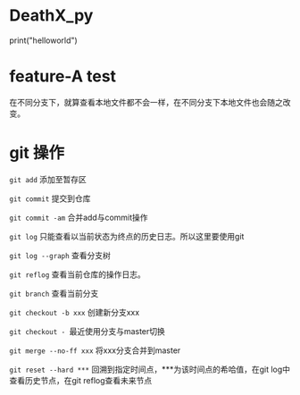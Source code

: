 # DeathX_py
print("helloworld")
# feature-A test
在不同分支下，就算查看本地文件都不会一样，在不同分支下本地文件也会随之改变。
# git 操作
`git add` 添加至暂存区  

`git commit` 提交到仓库

`git commit -am` 合并add与commit操作

`git log` 只能查看以当前状态为终点的历史日志。所以这里要使用git 

`git log --graph` 查看分支树

`git reflog` 查看当前仓库的操作日志。

`git branch` 查看当前分支

`git checkout -b xxx` 创建新分支xxx

`git checkout - `最近使用分支与master切换

`git merge --no-ff xxx` 将xxx分支合并到master

`git reset --hard ***` 回溯到指定时间点，***为该时间点的希哈值，在git log中查看历史节点，在git reflog查看未来节点

